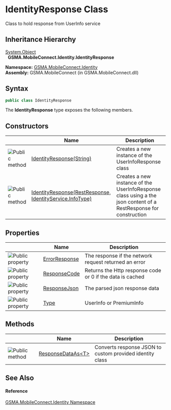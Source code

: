 IdentityResponse Class
======================
Class to hold response from UserInfo service


Inheritance Hierarchy
---------------------
[System.Object][1]  
  **GSMA.MobileConnect.Identity.IdentityResponse**  

**Namespace:** [GSMA.MobileConnect.Identity][2]  
**Assembly:** GSMA.MobileConnect (in GSMA.MobileConnect.dll)

Syntax
------

```csharp
public class IdentityResponse
```

The **IdentityResponse** type exposes the following members.


Constructors
------------

                 | Name                                                          | Description                                                                                                      
---------------- | ------------------------------------------------------------- | ---------------------------------------------------------------------------------------------------------------- 
![Public method] | [IdentityResponse(String)][3]                                 | Creates a new instance of the UserInfoResponse class                                                             
![Public method] | [IdentityResponse(RestResponse, IdentityService.InfoType)][4] | Creates a new instance of the UserInfoResponse class using a the json content of a RestResponse for construction 


Properties
----------

                   | Name               | Description                                               
------------------ | ------------------ | --------------------------------------------------------- 
![Public property] | [ErrorResponse][5] | The response if the network request returned an error     
![Public property] | [ResponseCode][6]  | Returns the Http response code or 0 if the data is cached 
![Public property] | [ResponseJson][7]  | The parsed json response data                             
![Public property] | [Type][8]          | UserInfo or PremiumInfo                                   


Methods
-------

                 | Name                      | Description                                              
---------------- | ------------------------- | -------------------------------------------------------- 
![Public method] | [ResponseDataAs&lt;T>][9] | Converts response JSON to custom provided identity class 


See Also
--------

#### Reference
[GSMA.MobileConnect.Identity Namespace][2]  

[1]: http://msdn.microsoft.com/en-us/library/e5kfa45b
[2]: ../README.md
[3]: _ctor_1.md
[4]: _ctor.md
[5]: ErrorResponse.md
[6]: ResponseCode.md
[7]: ResponseJson.md
[8]: Type.md
[9]: ResponseDataAs__1.md
[10]: ../../_icons/Help.png
[Public method]: ../../_icons/pubmethod.gif "Public method"
[Public property]: ../../_icons/pubproperty.gif "Public property"